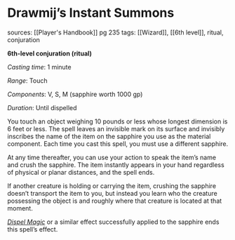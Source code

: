 # Drawmij’s Instant Summons
sources: [[Player's Handbook]] pg 235
tags: [[Wizard]], [[6th level]], ritual, conjuration

**6th-level conjuration (ritual)**

*Casting time*: 1 minute

*Range*: Touch

*Components*: V, S, M (sapphire worth 1000 gp)

*Duration*: Until dispelled

You touch an object weighing 10 pounds or less whose longest dimension is 6 feet or less. The spell leaves an invisible mark on its surface and invisibly inscribes the name of the item on the sapphire you use as the material component. Each time you cast this spell, you must use a different sapphire.

At any time thereafter, you can use your action to speak the item’s name and crush the sapphire. The item instantly appears in your hand regardless of physical or planar distances, and the spell ends.

If another creature is holding or carrying the item, crushing the sapphire doesn’t transport the item to you, but instead you learn who the creature possessing the object is and roughly where that creature is located at that moment.

*[Dispel Magic](dispel-magic)* or a similar effect successfully applied to the sapphire ends this spell’s effect.
